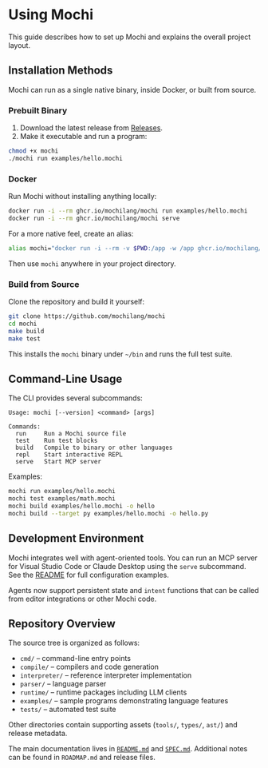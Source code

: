 # Using Mochi

This guide describes how to set up Mochi and explains the overall project layout.

## Installation Methods

Mochi can run as a single native binary, inside Docker, or built from source.

### Prebuilt Binary

1. Download the latest release from [Releases](https://github.com/mochilang/mochi/releases).
2. Make it executable and run a program:

```bash
chmod +x mochi
./mochi run examples/hello.mochi
```

### Docker

Run Mochi without installing anything locally:

```bash
docker run -i --rm ghcr.io/mochilang/mochi run examples/hello.mochi
docker run -i --rm ghcr.io/mochilang/mochi serve
```

For a more native feel, create an alias:

```bash
alias mochi="docker run -i --rm -v $PWD:/app -w /app ghcr.io/mochilang/mochi"
```

Then use `mochi` anywhere in your project directory.

### Build from Source

Clone the repository and build it yourself:

```bash
git clone https://github.com/mochilang/mochi
cd mochi
make build
make test
```

This installs the `mochi` binary under `~/bin` and runs the full test suite.

## Command-Line Usage

The CLI provides several subcommands:

```
Usage: mochi [--version] <command> [args]

Commands:
  run     Run a Mochi source file
  test    Run test blocks
  build   Compile to binary or other languages
  repl    Start interactive REPL
  serve   Start MCP server
```

Examples:

```bash
mochi run examples/hello.mochi
mochi test examples/math.mochi
mochi build examples/hello.mochi -o hello
mochi build --target py examples/hello.mochi -o hello.py
```

## Development Environment

Mochi integrates well with agent-oriented tools. You can run an MCP server for Visual Studio Code or Claude Desktop using the `serve` subcommand. See the [README](../README.md) for full configuration examples.

Agents now support persistent state and `intent` functions that can be called
from editor integrations or other Mochi code.

## Repository Overview

The source tree is organized as follows:

- `cmd/` – command-line entry points
- `compile/` – compilers and code generation
- `interpreter/` – reference interpreter implementation
- `parser/` – language parser
- `runtime/` – runtime packages including LLM clients
- `examples/` – sample programs demonstrating language features
- `tests/` – automated test suite

Other directories contain supporting assets (`tools/`, `types/`, `ast/`) and release metadata.

The main documentation lives in [`README.md`](../README.md) and [`SPEC.md`](../SPEC.md). Additional notes can be found in `ROADMAP.md` and release files.

